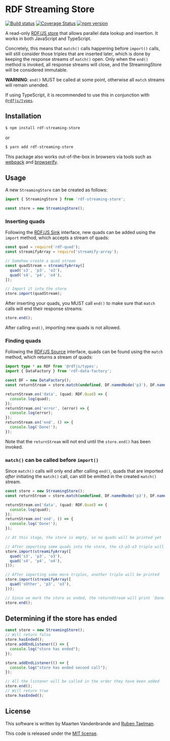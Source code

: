 # RDF Streaming Store

[![Build status](https://github.com/comunica/rdf-streaming-store.js/workflows/CI/badge.svg)](https://github.com/comunica/rdf-streaming-store.js/actions?query=workflow%3ACI)
[![Coverage Status](https://coveralls.io/repos/github/comunica/rdf-streaming-store.js/badge.svg?branch=master)](https://coveralls.io/github/comunica/rdf-streaming-store.js?branch=master)
[![npm version](https://badge.fury.io/js/rdf-streaming-store.svg)](https://www.npmjs.com/package/rdf-streaming-store)

A read-only [RDF/JS store](https://rdf.js.org/stream-spec/#store-interface) that allows parallel data lookup and insertion.
It works in both JavaScript and TypeScript.

Concretely, this means that `match()` calls happening before `import()` calls, will still consider those triples that
are inserted later, which is done by keeping the response streams of `match()` open.
Only when the `end()` method is invoked, all response streams will close, and the StreamingStore will be considered
immutable.

**WARNING**: `end()` MUST be called at some point, otherwise all `match` streams will remain unended.

If using TypeScript, it is recommended to use this in conjunction with [`@rdfjs/types`](https://www.npmjs.com/package/@rdfjs/types).

## Installation

```bash
$ npm install rdf-streaming-store
```
or
```bash
$ yarn add rdf-streaming-store
```

This package also works out-of-the-box in browsers via tools such as [webpack](https://webpack.js.org/) and [browserify](http://browserify.org/).

## Usage

A new `StreamingStore` can be created as follows:

```typescript
import { StreamingStore } from 'rdf-streaming-store';

const store = new StreamingStore();
```

### Inserting quads

Following the [RDF/JS Sink](https://rdf.js.org/stream-spec/#sink-interface) interface,
new quads can be added using the `import` method, which accepts a stream of quads:

```typescript
const quad = require('rdf-quad');
const streamifyArray = require('streamify-array');

// Somehow create a quad stream
const quadStream = streamifyArray([
  quad('s3', 'p3', 'o3'),
  quad('s4', 'p4', 'o4'),
]);

// Import it into the store
store.import(quadStream);
```

After inserting your quads, you MUST call `end()` to make sure that `match` calls will end their response streams:

```typescript
store.end();
```

After calling `end()`, importing new quads is not allowed.

### Finding quads

Following the [RDF/JS Source](https://rdf.js.org/stream-spec/#source-interface) interface,
quads can be found using the `match` method, which returns a stream of quads:
```typescript
import type * as RDF from '@rdfjs/types';
import { DataFactory } from 'rdf-data-factory';

const DF = new DataFactory();
const returnStream = store.match(undefined, DF.namedNode('p3'), DF.namedNode('o3'), undefined);

returnStream.on('data', (quad: RDF.Quad) => {
  console.log(quad);
});
returnStream.on('error', (error) => {
  console.log(error);
});
returnStream.on('end', () => {
  console.log('Done!');
});
```

Note that the `returnStream` will not end until the `store.end()` has been invoked.

### `match()` can be called before `import()`

Since `match()` calls will only end after calling `end()`,
quads that are imported _after_ initiating the `match()` call,
can still be emitted in the created `match()` stream.

```typescript
const store = new StreamingStore();
const returnStream = store.match(undefined, DF.namedNode('p3'), DF.namedNode('o3'), undefined);

returnStream.on('data', (quad: RDF.Quad) => {
  console.log(quad);
});
returnStream.on('end', () => {
  console.log('Done!');
});

// At this stage, the store is empty, so no quads will be printed yet

// After importing some quads into the store, the s3-p3-o3 triple will be printed
store.import(streamifyArray([
  quad('s3', 'p3', 'o3'),
  quad('s4', 'p4', 'o4'),
]));

// After importing some more triples, another triple will be printed
store.import(streamifyArray([
  quad('sOther', 'p3', 'o3'),
]));

// Since we mark the store as ended, the returnStream will print `Done!`
store.end();
```
## Determining if the store has ended

```typescript
const store = new StreamingStore();
// Will return false
store.hasEnded();
store.addEndListener(() => {
  console.log("store has ended");
});

store.addEndListener(() => {
  console.log("store has ended second call");
});

// All the listener will be called in the order they have been added
store.end();
// Will return true
store.hasEnded();
```

## License
This software is written by Maarten Vandenbrande and [Ruben Taelman](https://rubensworks.net/).

This code is released under the [MIT license](http://opensource.org/licenses/MIT).
